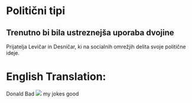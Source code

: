# Politični tipi
## Trenutno bi bila ustreznejša uporaba dvojine
Prijatelja Levičar in Desničar, ki na socialnih omrežjih delita svoje politične ideje.


# English Translation:
Donald Bad <img src="https://render.githubusercontent.com/render/math?math=\iff"> my jokes good
